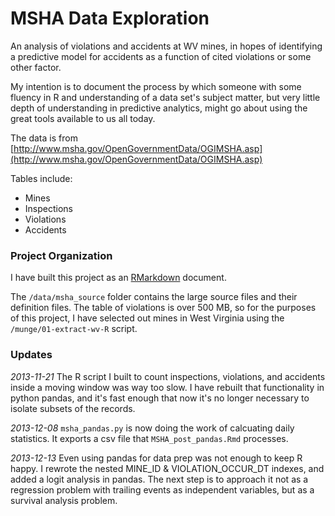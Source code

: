 # MSHA Data Exploration

An analysis of violations and accidents at WV mines, in hopes of identifying a predictive model for accidents as a function of cited violations or some other factor.

My intention is to document the process by which someone with some fluency in R and understanding of a data set's subject matter, but very little depth of understanding in predictive analytics, might go about using the great tools available to us all today.

The data is from [http://www.msha.gov/OpenGovernmentData/OGIMSHA.asp](http://www.msha.gov/OpenGovernmentData/OGIMSHA.asp)

Tables include:

* Mines
* Inspections
* Violations
* Accidents

### Project Organization

I have built this project as an [RMarkdown](http://www.rstudio.com/ide/docs/r_markdown) document. 

The `/data/msha_source` folder contains the large source files and their definition files. The table of violations is over 500 MB, so for the purposes of this project, I have selected out mines in West Virginia using the `/munge/01-extract-wv-R` script.  

### Updates

*2013-11-21*
The R script I built to count inspections, violations, and accidents inside a moving window was way too slow. I have rebuilt that functionality in python pandas, and it's fast enough that now it's no longer necessary to isolate subsets of the records. 

*2013-12-08*
`msha_pandas.py` is now doing the work of calcuating daily statistics. It exports a csv file that `MSHA_post_pandas.Rmd` processes.

*2013-12-13*
Even using pandas for data prep was not enough to keep R happy. I rewrote the nested MINE_ID & VIOLATION_OCCUR_DT indexes, and added a logit analysis in pandas. The next step is to approach it not as a regression problem with trailing events as independent variables, but as a survival analysis problem.




